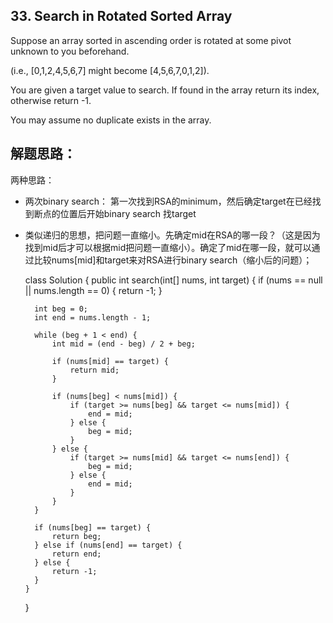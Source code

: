 ## 33. Search in Rotated Sorted Array
Suppose an array sorted in ascending order is rotated at some pivot unknown to you beforehand.

(i.e., [0,1,2,4,5,6,7] might become [4,5,6,7,0,1,2]).

You are given a target value to search. If found in the array return its index, otherwise return -1.

You may assume no duplicate exists in the array.
## 解题思路：
两种思路：
* 两次binary search： 第一次找到RSA的minimum，然后确定target在已经找到断点的位置后开始binary search 找target

* 类似递归的思想，把问题一直缩小。先确定mid在RSA的哪一段？（这是因为找到mid后才可以根据mid把问题一直缩小）。确定了mid在哪一段，就可以通过比较nums[mid]和target来对RSA进行binary search（缩小后的问题）；


    class Solution {
    public int search(int[] nums, int target) {
        if (nums == null || nums.length == 0) {
            return -1;
        }

        int beg = 0;
        int end = nums.length - 1;

        while (beg + 1 < end) {
            int mid = (end - beg) / 2 + beg;

            if (nums[mid] == target) {
                return mid;
            }

            if (nums[beg] < nums[mid]) {
                if (target >= nums[beg] && target <= nums[mid]) {
                    end = mid;
                } else {
                    beg = mid;
                }
            } else {
                if (target >= nums[mid] && target <= nums[end]) {
                    beg = mid;
                } else {
                    end = mid;
                }
            }
        }

        if (nums[beg] == target) {
            return beg;
        } else if (nums[end] == target) {
            return end;
        } else {
            return -1;
        }
      }
    }
